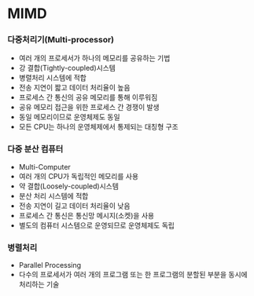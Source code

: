 # MIMD


### 다중처리기(Multi-processor)
* 여러 개의 프로세서가 하나의 메모리를 공유하는 기법
* 강 결합(Tightly-coupled)시스템
* 병렬처리 시스템에 적합
* 전송 지연이 짧고 데이터 처리율이 높음
* 프로세스 간 통신의 공유 메모리를 통해 이루워짐
* 공유 메모리 접근을 위한 프로세스 간 경쟁이 발생
* 동일 메모리이므로 운영체제도 동일
* 모든 CPU는 하나의 운영체제에서 통제되는 대칭형 구조

### 다중 분산 컴퓨터
* Multi-Computer
* 여러 개의 CPU가 독립적인 메모리를 사용
* 약 결합(Loosely-coupled)시스템
* 분산 처리 시스템에 적합
* 전송 지연이 길고 데이터 처리율이 낮음
* 프로세스 간 통신은 통신망 메시지(소켓)을 사용
* 별도의 컴퓨터 시스템으로 운영되므로 운영체제도 독립


### 병렬처리
* Parallel Processing
* 다수의 프로세서가 여러 개의 프로그램 또는 한 프로그램의 분할된 부분을 동시에 처리하는 기술
